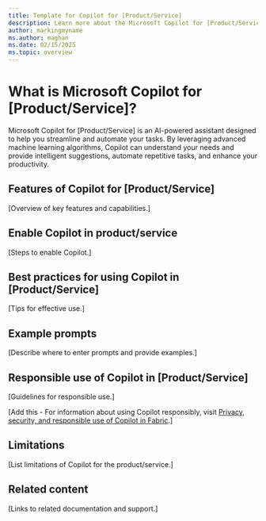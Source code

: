 ```yaml
---
title: Template for Copilot for [Product/Service]
description: Learn more about the Microsoft Copilot for [Product/Service], an AI assistant designed to streamline your [Product/Service] tasks.
author: markingmyname
ms.author: maghan
ms.date: 02/15/2025
ms.topic: overview
---
```


# What is Microsoft Copilot for [Product/Service]?

Microsoft Copilot for [Product/Service] is an AI-powered assistant designed to help you streamline and automate your tasks. By leveraging advanced machine learning algorithms, Copilot can understand your needs and provide intelligent suggestions, automate repetitive tasks, and enhance your productivity.

## Features of Copilot for [Product/Service]

[Overview of key features and capabilities.]

## Enable Copilot in product/service

[Steps to enable Copilot.]

## Best practices for using Copilot in [Product/Service]

[Tips for effective use.]

## Example prompts

[Describe where to enter prompts and provide examples.]

## Responsible use of Copilot in [Product/Service]

[Guidelines for responsible use.]

[Add this - For information about using Copilot responsibly, visit [Privacy, security, and responsible use of Copilot in Fabric](../../fundamentals/copilot-privacy-security.md).]

## Limitations

[List limitations of Copilot for the product/service.]

## Related content

[Links to related documentation and support.]